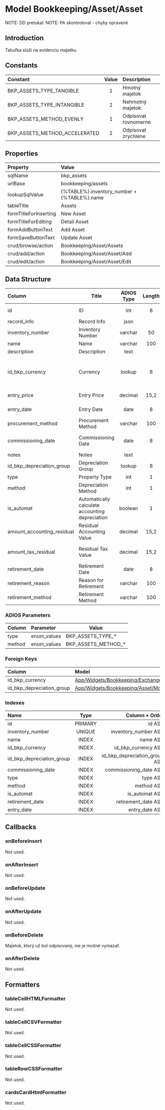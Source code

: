 # Model Bookkeeping/Asset/Asset

NOTE: DD pretukal.
NOTE: PA skontroloval - chyby opravené

## Introduction

Tabuľka slúži na evidenciu majetku.

## Constants

| Constant                      | Value | Description          |
| :---------------------------- | :---: | :------------------- |
| BKP_ASSETS_TYPE_TANGIBLE      |   1   | Hmotný majetok       |
| BKP_ASSETS_TYPE_INTANGIBLE    |   2   | Nehmotný majetok     |
| BKP_ASSETS_METHOD_EVENLY      |   1   | Odpisovat rovnomerne |
| BKP_ASSETS_METHOD_ACCELERATED |   2   | Odpisovat zrychlene  |

## Properties

| Property              | Value                                       |
| :-------------------- | :------------------------------------------ |
| sqlName               | bkp_assets                                  |
| urlBase               | bookkeeping/assets                          |
| lookupSqlValue        | {%TABLE%}.inventory_number + {%TABLE%}.name |
| tableTitle            | Assets                                      |
| formTitleForInserting | New Asset                                   |
| formTitleForEditing   | Detail Asset                                |
| formAddButtonText     | Add Asset                                   |
| formSaveButtonText    | Update Asset                                |
| crud/browse/action    | Bookkeeping/Asset/Assets                    |
| crud/add/action       | Bookkeeping/Asset/Asset/Add                 |
| crud/edit/action      | Bookkeeping/Asset/Asset/Edit                |

## Data Structure

| Column                     | Title                                           | ADIOS Type | Length | Required | Notes                                    |
| :------------------------- | ----------------------------------------------- | :--------: | :----: | :------: | :--------------------------------------- |
| id                         | ID                                              |    int     |   8    |   TRUE   | Jedinečné ID záznamu                     |
| record_info                | Record Info                                     |    json    |        |   TRUE   |                                          |
| inventory_number           | Inventory Number                                |  varchar   |   50   |   TRUE   | Inventárne číslo                         |
| name                       | Name                                            |  varchar   |  100   |   TRUE   | Názov                                    |
| description                | Description                                     |    text    |        |  FALSE   | Popis                                    |
| id_bkp_currency            | Currency                                        |   lookup   |   8    |   TRUE   | ID meny v ktorej je uvedená vstupná cena |
| entry_price                | Entry Price                                     |  decimal   |  15,2  |   TRUE   | Vstupná cena                             |
| entry_date                 | Entry Date                                      |    date    |   8    |   TRUE   | Dátum obstarania                         |
| procurement_method         | Procurement Method                              |  varchar   |  100   |  FALSE   | Spôsob obstarania                        |
| commissioning_date         | Commissioning Date                              |    date    |   8    |   TRUE   | Dátum zaradenia do užívania              |
| notes                      | Notes                                           |    text    |        |  FALSE   | Poznámky                                 |
| id_bkp_depreciation_group  | Depreciation Group                              |   lookup   |   8    |   TRUE   | Odpisová skupina                         |
| type                       | Property Type                                   |    int     |   1    |   TRUE   | Typ majetku                              |
| method                     | Depreciation Method                             |    int     |   1    |   TRUE   | Metóda odpisovania                       |
| is_automat                 | Automatically calculate accounting depreciation |  boolean   |   1    |  FALSE   | Automaticky vypočítavať účtovné odpisy   |
| amount_accounting_residual | Residual Accounting Value                       |  decimal   |  15,2  |  FALSE   | Zostatková účtovná hodnota               |
| amount_tax_residual        | Residual Tax Value                              |  decimal   |  15,2  |  FALSE   | Zostatková daňová hodnota                |
| retirement_date            | Retirement Date                                 |    date    |   8    |  FALSE   | Dátum vyradenia                          |
| retirement_reason          | Reason for Retirement                           |  varchar   |  100   |  FALSE   | Dôvod vyradenia                          |
| retirement_method          | Retirement Method                               |  varchar   |  100   |  FALSE   | Spôsob vyradenia                         |

### ADIOS Parameters

| Column | Parameter   | Value               |
| :----- | :---------- | ------------------- |
| type   | enum_values | BKP_ASSETS_TYPE_*   |
| method | enum_values | BKP_ASSETS_METHOD_* |

### Foreign Keys

| Column                    | Model                                                                                                                      | Relation | OnUpdate | OnDelete |
| :------------------------ | :------------------------------------------------------------------------------------------------------------------------- | :------: | :------: | :------: |
| id_bkp_currency           | [App/Widgets/Bookkeeping/ExchangeRate/Models/Currency](../../../Bookkeeping/ExchangeRate/Models/Currency.md)               |   1:N    | Cascade  | Restrict |
| id_bkp_depreciation_group | [App/Widgets/Bookkeeping/Asset/Models/AssetDepreciationGroup](../../../Bookkeeping/Asset/Models/AssetDepreciationGroup.md) |   1:N    | Cascade  | Restrict |

### Indexes

| Name                      |  Type   |                Column + Order |
| :------------------------ | :-----: | ----------------------------: |
| id                        | PRIMARY |                        id ASC |
| inventory_number          | UNIQUE  |          inventory_number ASC |
| name                      |  INDEX  |                      name ASC |
| id_bkp_currency           |  INDEX  |           id_bkp_currency ASC |
| id_bkp_depreciation_group |  INDEX  | id_bkp_depreciation_group ASC |
| commissioning_date        |  INDEX  |        commissioning_date ASC |
| type                      |  INDEX  |                      type ASC |
| method                    |  INDEX  |                    method ASC |
| is_automat                |  INDEX  |                is_automat ASC |
| retirement_date           |  INDEX  |           retirement_date ASC |
| entry_date                |  INDEX  |                entry_date ASC |

## Callbacks

### onBeforeInsert

Not used.

### onAfterInsert

Not used.

### onBeforeUpdate

Not used.

### onAfterUpdate

Not used.

### onBeforeDelete

Majetok, ktorý už bol odpisovaný, nie je možné vymazať.

### onAfterDelete

Not used.

## Formatters

### tableCellHTMLFormatter

Not used.

### tableCellCSVFormatter

Not used.

### tableCellCSSFormatter

Not used.

### tableRowCSSFormatter

Not used.

### cardsCardHtmlFormatter

Not used.
